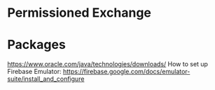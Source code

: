 # Permissioned Exchange



# Packages
https://www.oracle.com/java/technologies/downloads/
How to set up Firebase Emulator: https://firebase.google.com/docs/emulator-suite/install_and_configure